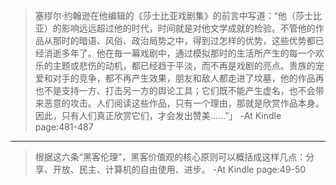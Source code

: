 >塞缪尔·约翰逊在他编辑的《莎士比亚戏剧集》的前言中写道：“他（莎士比亚）的影响远远超过他的时代，时间就是对他文学成就的检验。不管他的作品从那时的暗语、风俗、政治局势之中，得到过怎样的优势，这些优势都已经消逝多年了。他在毎一幕戏剧中，通过模拟那时的生活所产生的每一个欢乐的主题或悲伤的动机，都已经趋于平淡，而不再是戏剧的亮点。贵族的宠爱和对手的竞争，都不再产生效果，朋友和敌人都走进了坟墓，他的作品再也不是支持一方、打击另一方的舆论工具；它们既不能产生虚名，也不会带来恶意的攻击。人们阅读这些作品，只有一个理由，那就是欣赏作品本身。因此，只有人们真正欣赏它们，才会发出赞美……”」
-At Kindle page:481-487

-----------------

>根据这六条“黑客伦理”，黑客价值观的核心原则可以概括成这样几点：分享、开放、民主、计算机的自由使用、进步。
-At Kindle page:49-50